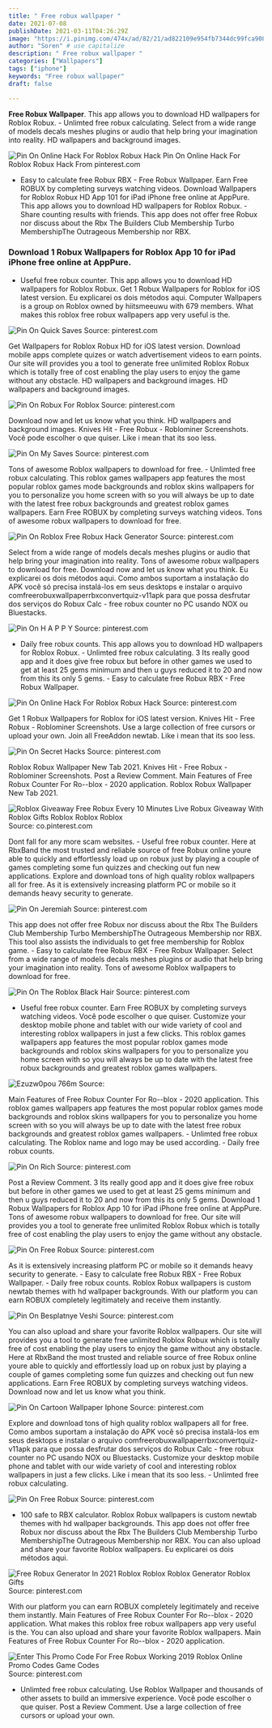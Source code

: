 ```yaml
---
title: " Free robux wallpaper "
date: 2021-07-08
publishDate: 2021-03-11T04:26:29Z
image: "https://i.pinimg.com/474x/ad/82/21/ad822109e954fb7344dc99fca9083fc8.jpg"
author: "Soren" # use capitalize
description: " Free robux wallpaper "
categories: ["Wallpapers"]
tags: ["iphone"]
keywords: "Free robux wallpaper"
draft: false

---
```



**Free Robux Wallpaper**. This app allows you to download HD wallpapers for Roblox Robux. - Unlimted free robux calculating. Select from a wide range of models decals meshes plugins or audio that help bring your imagination into reality. HD wallpapers and background images.

![Pin On Online Hack For Roblox Robux Hack](https://i.pinimg.com/originals/5c/01/c9/5c01c937ad33f26f350dfe2caf598c13.jpg "Pin On Online Hack For Roblox Robux Hack")
Pin On Online Hack For Roblox Robux Hack From pinterest.com


- Easy to calculate free Robux RBX - Free Robux Wallpaper. Earn Free ROBUX by completing surveys watching videos. Download Wallpapers for Roblox Robux HD App 101 for iPad iPhone free online at AppPure. This app allows you to download HD wallpapers for Roblox Robux. - Share counting results with friends. This app does not offer free Robux nor discuss about the Rbx The Builders Club Membership Turbo MembershipThe Outrageous Membership nor RBX.

### Download 1 Robux Wallpapers for Roblox App 10 for iPad iPhone free online at AppPure.

- Useful free robux counter. This app allows you to download HD wallpapers for Roblox Robux. Get 1 Robux Wallpapers for Roblox for iOS latest version. Eu explicarei os dois métodos aqui. Computer Wallpapers is a group on Roblox owned by hiitsmeeuwu with 679 members. What makes this roblox free robux wallpapers app very useful is the.


![Pin On Quick Saves](https://i.pinimg.com/originals/06/24/63/062463010da10469ce46185b71d8f507.jpg "Pin On Quick Saves")
Source: pinterest.com

Get Wallpapers for Roblox Robux HD for iOS latest version. Download mobile apps complete quizes or watch advertisement videos to earn points. Our site will provides you a tool to generate free unlimited Roblox Robux which is totally free of cost enabling the play users to enjoy the game without any obstacle. HD wallpapers and background images. HD wallpapers and background images.

![Pin On Robux For Roblox](https://i.pinimg.com/564x/8b/28/b0/8b28b0d65b68c6f467ff504978ba2e0e.jpg "Pin On Robux For Roblox")
Source: pinterest.com

Download now and let us know what you think. HD wallpapers and background images. Knives Hit - Free Robux - Roblominer Screenshots. Você pode escolher o que quiser. Like i mean that its soo less.

![Pin On My Saves](https://i.pinimg.com/564x/f5/aa/3f/f5aa3f533c2567da99f5b2063a3d029d.jpg "Pin On My Saves")
Source: pinterest.com

Tons of awesome Roblox wallpapers to download for free. - Unlimted free robux calculating. This roblox games wallpapers app features the most popular roblox games mode backgrounds and roblox skins wallpapers for you to personalize you home screen with so you will always be up to date with the latest free robux backgrounds and greatest roblox games wallpapers. Earn Free ROBUX by completing surveys watching videos. Tons of awesome robux wallpapers to download for free.

![Pin On Roblox Free Robux Hack Generator](https://i.pinimg.com/originals/12/66/92/126692a6fc60aff1ab3f4f8e2c1a097a.jpg "Pin On Roblox Free Robux Hack Generator")
Source: pinterest.com

Select from a wide range of models decals meshes plugins or audio that help bring your imagination into reality. Tons of awesome robux wallpapers to download for free. Download now and let us know what you think. Eu explicarei os dois métodos aqui. Como ambos suportam a instalação do APK você só precisa instalá-los em seus desktops e instalar o arquivo comfreerobuxwallpaperrbxconvertquiz-v11apk para que possa desfrutar dos serviços do Robux Calc - free robux counter no PC usando NOX ou Bluestacks.

![Pin On H A P P Y](https://i.pinimg.com/originals/ba/69/a1/ba69a1f48c8dd9695a35938383da7583.jpg "Pin On H A P P Y")
Source: pinterest.com

- Daily free robux counts. This app allows you to download HD wallpapers for Roblox Robux. - Unlimted free robux calculating. 3 Its really good app and it does give free robux but before in other games we used to get at least 25 gems minimum and then u guys reduced it to 20 and now from this its only 5 gems. - Easy to calculate free Robux RBX - Free Robux Wallpaper.

![Pin On Online Hack For Roblox Robux Hack](https://i.pinimg.com/originals/5c/01/c9/5c01c937ad33f26f350dfe2caf598c13.jpg "Pin On Online Hack For Roblox Robux Hack")
Source: pinterest.com

Get 1 Robux Wallpapers for Roblox for iOS latest version. Knives Hit - Free Robux - Roblominer Screenshots. Use a large collection of free cursors or upload your own. Join all FreeAddon newtab. Like i mean that its soo less.

![Pin On Secret Hacks](https://i.pinimg.com/564x/78/12/27/781227a95ba5b79f3811627e733f180a.jpg "Pin On Secret Hacks")
Source: pinterest.com

Roblox Robux Wallpaper New Tab 2021. Knives Hit - Free Robux - Roblominer Screenshots. Post a Review Comment. Main Features of Free Robux Counter For Ro--blox - 2020 application. Roblox Robux Wallpaper New Tab 2021.

![Roblox Giveaway Free Robux Every 10 Minutes Live Robux Giveaway With Roblox Gifts Roblox Roblox Roblox](https://i.pinimg.com/originals/5b/64/59/5b6459e2113fde8b1f373b35c8582d1d.jpg "Roblox Giveaway Free Robux Every 10 Minutes Live Robux Giveaway With Roblox Gifts Roblox Roblox Roblox")
Source: co.pinterest.com

Dont fall for any more scam websites. - Useful free robux counter. Here at RbxBand the most trusted and reliable source of free Robux online youre able to quickly and effortlessly load up on robux just by playing a couple of games completing some fun quizzes and checking out fun new applications. Explore and download tons of high quality roblox wallpapers all for free. As it is extensively increasing platform PC or mobile so it demands heavy security to generate.

![Pin On Jeremiah](https://i.pinimg.com/originals/3b/39/b2/3b39b2346178ab8eecddc77cdb23b0be.jpg "Pin On Jeremiah")
Source: pinterest.com

This app does not offer free Robux nor discuss about the Rbx The Builders Club Membership Turbo MembershipThe Outrageous Membership nor RBX. This tool also assists the individuals to get free membership for Roblox game. - Easy to calculate free Robux RBX - Free Robux Wallpaper. Select from a wide range of models decals meshes plugins or audio that help bring your imagination into reality. Tons of awesome Roblox wallpapers to download for free.

![Pin On The Roblox Black Hair](https://i.pinimg.com/originals/a0/b5/de/a0b5de9806c655646b0814797dde4ae8.jpg "Pin On The Roblox Black Hair")
Source: pinterest.com

- Useful free robux counter. Earn Free ROBUX by completing surveys watching videos. Você pode escolher o que quiser. Customize your desktop mobile phone and tablet with our wide variety of cool and interesting roblox wallpapers in just a few clicks. This roblox games wallpapers app features the most popular roblox games mode backgrounds and roblox skins wallpapers for you to personalize you home screen with so you will always be up to date with the latest free robux backgrounds and greatest roblox games wallpapers.

![Ezuzw0pou 766m](https://i.pinimg.com/originals/ad/b8/62/adb8623630178e4facf5c5f6da1668e5.jpg "Ezuzw0pou 766m")
Source: 

Main Features of Free Robux Counter For Ro--blox - 2020 application. This roblox games wallpapers app features the most popular roblox games mode backgrounds and roblox skins wallpapers for you to personalize you home screen with so you will always be up to date with the latest free robux backgrounds and greatest roblox games wallpapers. - Unlimted free robux calculating. The Roblox name and logo may be used according. - Daily free robux counts.

![Pin On Rich](https://i.pinimg.com/736x/fa/07/27/fa0727a514c36b9a83496396e9ec9015.jpg "Pin On Rich")
Source: pinterest.com

Post a Review Comment. 3 Its really good app and it does give free robux but before in other games we used to get at least 25 gems minimum and then u guys reduced it to 20 and now from this its only 5 gems. Download 1 Robux Wallpapers for Roblox App 10 for iPad iPhone free online at AppPure. Tons of awesome robux wallpapers to download for free. Our site will provides you a tool to generate free unlimited Roblox Robux which is totally free of cost enabling the play users to enjoy the game without any obstacle.

![Pin On Free Robux](https://i.pinimg.com/originals/13/20/59/13205900b674e1adf6c48f298b860332.jpg "Pin On Free Robux")
Source: pinterest.com

As it is extensively increasing platform PC or mobile so it demands heavy security to generate. - Easy to calculate free Robux RBX - Free Robux Wallpaper. - Daily free robux counts. Roblox Robux wallpapers is custom newtab themes with hd wallpaper backgrounds. With our platform you can earn ROBUX completely legitimately and receive them instantly.

![Pin On Besplatnye Veshi](https://i.pinimg.com/originals/db/4b/52/db4b5288c25cd834a1c4a908717ca0c7.png "Pin On Besplatnye Veshi")
Source: pinterest.com

You can also upload and share your favorite Roblox wallpapers. Our site will provides you a tool to generate free unlimited Roblox Robux which is totally free of cost enabling the play users to enjoy the game without any obstacle. Here at RbxBand the most trusted and reliable source of free Robux online youre able to quickly and effortlessly load up on robux just by playing a couple of games completing some fun quizzes and checking out fun new applications. Earn Free ROBUX by completing surveys watching videos. Download now and let us know what you think.

![Pin On Cartoon Wallpaper Iphone](https://i.pinimg.com/originals/cf/4c/2a/cf4c2a50a4d67f50d3459fe5069461b1.jpg "Pin On Cartoon Wallpaper Iphone")
Source: pinterest.com

Explore and download tons of high quality roblox wallpapers all for free. Como ambos suportam a instalação do APK você só precisa instalá-los em seus desktops e instalar o arquivo comfreerobuxwallpaperrbxconvertquiz-v11apk para que possa desfrutar dos serviços do Robux Calc - free robux counter no PC usando NOX ou Bluestacks. Customize your desktop mobile phone and tablet with our wide variety of cool and interesting roblox wallpapers in just a few clicks. Like i mean that its soo less. - Unlimted free robux calculating.

![Pin On Free Robux](https://i.pinimg.com/originals/80/d2/9f/80d29f7a15037351e42bbf50e1dcc974.jpg "Pin On Free Robux")
Source: pinterest.com

- 100 safe to RBX calculator. Roblox Robux wallpapers is custom newtab themes with hd wallpaper backgrounds. This app does not offer free Robux nor discuss about the Rbx The Builders Club Membership Turbo MembershipThe Outrageous Membership nor RBX. You can also upload and share your favorite Roblox wallpapers. Eu explicarei os dois métodos aqui.

![Free Robux Generator In 2021 Roblox Roblox Roblox Generator Roblox Gifts](https://i.pinimg.com/originals/87/b3/09/87b30978802c8640eb9a792b4ac27a31.png "Free Robux Generator In 2021 Roblox Roblox Roblox Generator Roblox Gifts")
Source: pinterest.com

With our platform you can earn ROBUX completely legitimately and receive them instantly. Main Features of Free Robux Counter For Ro--blox - 2020 application. What makes this roblox free robux wallpapers app very useful is the. You can also upload and share your favorite Roblox wallpapers. Main Features of Free Robux Counter For Ro--blox - 2020 application.

![Enter This Promo Code For Free Robux Working 2019 Roblox Online Promo Codes Game Codes](https://i.pinimg.com/474x/ad/82/21/ad822109e954fb7344dc99fca9083fc8.jpg "Enter This Promo Code For Free Robux Working 2019 Roblox Online Promo Codes Game Codes")
Source: pinterest.com

- Unlimted free robux calculating. Use Roblox Wallpaper and thousands of other assets to build an immersive experience. Você pode escolher o que quiser. Post a Review Comment. Use a large collection of free cursors or upload your own.

